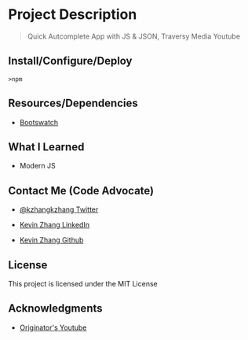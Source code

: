 # Project Description

> Quick Autcomplete App with JS & JSON, Traversy Media Youtube

## Install/Configure/Deploy

`>npm`

## Resources/Dependencies

* [Bootswatch](https://bootswatch.com/)

## What I Learned

* Modern JS

## Contact Me (Code Advocate)

* [@kzhangkzhang Twitter](https://twitter.com/kzhangkzhang)

* [Kevin Zhang LinkedIn](https://www.linkedin.com/in/kevin-zhang-apex-ebs-bigdata/)

* [Kevin Zhang Github](https://www.github.com/kzhangkzhang)

## License

This project is licensed under the MIT License

## Acknowledgments

* [Originator's Youtube](https://www.youtube.com/watch?edufilter=NULL&t=1022s)
